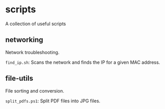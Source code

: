 # scripts
A collection of useful scripts

## networking
Network troubleshooting.

`find_ip.sh`: Scans the network and finds the IP for a given MAC address.

## file-utils
File sorting and conversion.

`split_pdfs.ps1`: Split PDF files into JPG files.
